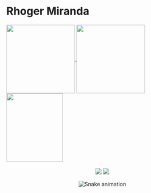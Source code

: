 <h1>Rhoger Miranda </h1>

<div>
  <a href="https://github.com/rhogerm">
  <img height="180em"   align="center" src="https://github-readme-stats.vercel.app/api?username=rhogerm&show_icons=true&theme=jolly&include_all_commits=true&count_private=true"/>
  <img height="180em"  align="center" src="https://github-readme-stats.vercel.app/api/top-langs/?username=rhogerm&&layout=compact&hide=shell&theme=jolly"/>

  <img align="center" width="148" height="180" src="https://media.giphy.com/media/l2R0aUFFfV8OIo4nu/giphy.gif">
</div>
 <br>
<div  align="center"> 
  <a href="https://www.instagram.com/rh0g3r/" target="_blank"><img src="https://img.shields.io/badge/-Instagram-%23E4405F?style=for-the-badge&logo=instagram&logoColor=white" target="_blank"></a>
  <a href="https://www.linkedin.com/in/rhoger/" target="_blank"><img src="https://img.shields.io/badge/-LinkedIn-%230077B5?style=for-the-badge&logo=linkedin&logoColor=white" target="_blank"></a> 
 
  ![Snake animation](https://github.com/rhogerm/rhogerm/blob/output/github-contribution-grid-snake.svg)
 
</div>
 
